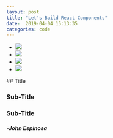 ```yaml
---
layout: post
title: "Let's Build React Components"
date:  2019-04-04 15:13:35
categories: code
---
```

<ul class="images">
  <li class="image" height="300px" width="300px" overflow="hidden">
    <img src="/Users/johnfelixespinosa/Desktop/Projects/johnfelixespinosa.github.io/img/ig-mock.png" />
  </li>
  <li class="image" height="300px" width="300px" overflow="hidden">
    <img src="/Users/johnfelixespinosa/Desktop/Projects/johnfelixespinosa.github.io/img/cc-mock.png" />
  </li>
  <li class="image" height="300px" width="300px" overflow="hidden">
    <img src="/Users/johnfelixespinosa/Desktop/Projects/johnfelixespinosa.github.io/img/poster-mock.png" />
  </li>
  <li class="image" height="300px" width="300px" overflow="hidden">
    <img src="/Users/johnfelixespinosa/Desktop/Projects/johnfelixespinosa.github.io/img/email-mock.png" />
  </li>
</ul>
<!-- ![IG Mock](/img/ig-mock.png) ![Poster Mock](/img/poster-mock.png) ![CC Mock](/img/cc-mock.png) ![Email Mock](/img/email-mock.png) -->
</p>
## Title


### Sub-Title

### Sub-Title


#### _-John Espinosa_  
